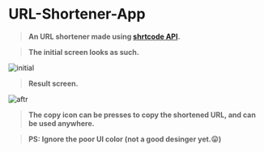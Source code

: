 # URL-Shortener-App
>**An URL shortener made using [shrtcode API](https://app.shrtco.de/docs).**

<p>
  </p>
  
 >**The initial screen looks as such.**
  
  ![initial](https://user-images.githubusercontent.com/48630662/97812923-cfb9a400-1caa-11eb-8044-0baadc79c291.jpg)

>**Result screen.**
<p>
 </p>
 
![aftr](https://user-images.githubusercontent.com/48630662/97812959-faa3f800-1caa-11eb-9420-e9f8c44a2ceb.jpg)

>**The copy icon can be presses to copy the shortened URL, and can be used anywhere.**
<p>
  </p>
  
 >**PS: Ignore the poor UI color (not a good desinger yet.😛)**
